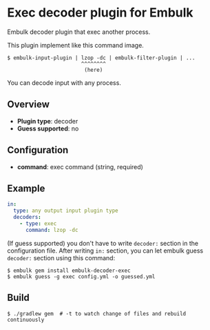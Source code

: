 # Exec decoder plugin for Embulk

Embulk decoder plugin that exec another process.

This plugin implement like this command image.

```
$ embulk-input-plugin | lzop -dc | embulk-filter-plugin | ...
                        ^^^^^^^^
                         (here)
```

You can decode input with any process.

## Overview

* **Plugin type**: decoder
* **Guess supported**: no

## Configuration

- **command**: exec command (string, required)

## Example

```yaml
in:
  type: any output input plugin type
  decoders:
    - type: exec
      command: lzop -dc
```

(If guess supported) you don't have to write `decoder:` section in the configuration file. After writing `in:` section, you can let embulk guess `decoder:` section using this command:

```
$ embulk gem install embulk-decoder-exec
$ embulk guess -g exec config.yml -o guessed.yml
```

## Build

```
$ ./gradlew gem  # -t to watch change of files and rebuild continuously
```
